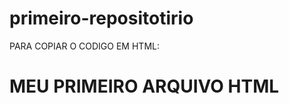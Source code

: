 # primeiro-repositotirio

PARA COPIAR O CODIGO EM HTML:

<html>
  <h1>MEU PRIMEIRO ARQUIVO HTML</h1>
</html>
